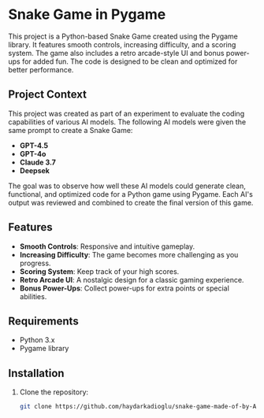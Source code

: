 # Snake Game in Pygame

This project is a Python-based Snake Game created using the Pygame library. It features smooth controls, increasing difficulty, and a scoring system. The game also includes a retro arcade-style UI and bonus power-ups for added fun. The code is designed to be clean and optimized for better performance.

## Project Context

This project was created as part of an experiment to evaluate the coding capabilities of various AI models. The following AI models were given the same prompt to create a Snake Game:
- **GPT-4.5**
- **GPT-4o**
- **Claude 3.7**
- **Deepsek**

The goal was to observe how well these AI models could generate clean, functional, and optimized code for a Python game using Pygame. Each AI's output was reviewed and combined to create the final version of this game.

## Features
- **Smooth Controls**: Responsive and intuitive gameplay.
- **Increasing Difficulty**: The game becomes more challenging as you progress.
- **Scoring System**: Keep track of your high scores.
- **Retro Arcade UI**: A nostalgic design for a classic gaming experience.
- **Bonus Power-Ups**: Collect power-ups for extra points or special abilities.

## Requirements
- Python 3.x
- Pygame library

## Installation
1. Clone the repository:
   ```bash
   git clone https://github.com/haydarkadioglu/snake-game-made-of-by-AIs.git
